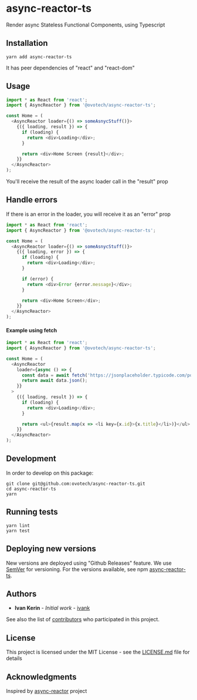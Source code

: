 # async-reactor-ts

Render async Stateless Functional Components, using Typescript

## Installation

```shell
yarn add async-reactor-ts
```

It has peer dependencies of "react" and "react-dom"

## Usage

```js
import * as React from 'react';
import { AsyncReactor } from '@ovotech/async-reactor-ts';

const Home = (
  <AsyncReactor loader={() => someAsnycStuff()}>
    {({ loading, result }) => {
      if (loading) {
        return <div>Loading</div>;
      }

      return <div>Home Screen {result}</div>;
    }}
  </AsyncReactor>
);
```

You'll receive the result of the async loader call in the "result" prop

## Handle errors

If there is an error in the loader, you will receive it as an "error" prop

```js
import * as React from 'react';
import { AsyncReactor } from '@ovotech/async-reactor-ts';

const Home = (
  <AsyncReactor loader={() => someAsnycStuff()}>
    {({ loading, error }) => {
      if (loading) {
        return <div>Loading</div>;
      }

      if (error) {
        return <div>Error {error.message}</div>;
      }

      return <div>Home Screen</div>;
    }}
  </AsyncReactor>
);
```

#### Example using fetch

```js
import * as React from 'react';
import { AsyncReactor } from '@ovotech/async-reactor-ts';

const Home = (
  <AsyncReactor
    loader={async () => {
      const data = await fetch('https://jsonplaceholder.typicode.com/posts');
      return await data.json();
    }}
  >
    {({ loading, result }) => {
      if (loading) {
        return <div>Loading</div>;
      }

      return <ul>{result.map(x => <li key={x.id}>{x.title}</li>)}</ul>;
    }}
  </AsyncReactor>
);
```

## Development

In order to develop on this package:

```shell
git clone git@github.com:ovotech/async-reactor-ts.git
cd async-reactor-ts
yarn
```

## Running tests

```shell
yarn lint
yarn test
```

## Deploying new versions

New versions are deployed using "Github Releases" feature.
We use [SemVer](http://semver.org/) for versioning. For the versions available, see npm [async-reactor-ts](https://www.npmjs.com/package/@ovotech/async-reactor).

## Authors

- **Ivan Kerin** - _Initial work_ - [ivank](https://github.com/ivank)

See also the list of [contributors](https://github.com/ovotech/async-reactor-ts/graphs/contributors) who participated in this project.

## License

This project is licensed under the MIT License - see the [LICENSE.md](LICENSE.md) file for details

## Acknowledgments

Inspired by [async-reactor](https://github.com/xtuc/async-reactor) project
